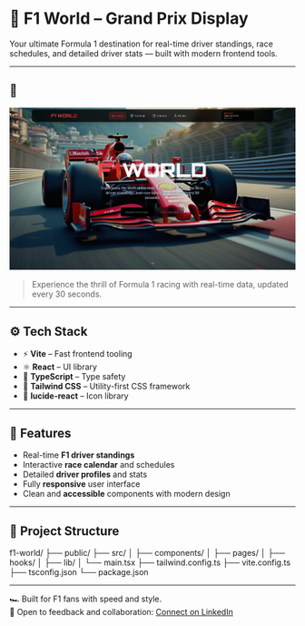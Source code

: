 # 🏁 F1 World – Grand Prix Display

Your ultimate Formula 1 destination for real-time driver standings, race schedules, and detailed driver stats — built with modern frontend tools.

---

## 📸 

![F1 World – Grand Prix Display](./preview.png)

> Experience the thrill of Formula 1 racing with real-time data, updated every 30 seconds.

---

## ⚙️ Tech Stack

- ⚡ **Vite** – Fast frontend tooling  
- ⚛️ **React** – UI library  
- 🦾 **TypeScript** – Type safety  
- 🎨 **Tailwind CSS** – Utility-first CSS framework  
- 🧩 **lucide-react** – Icon library

---

## 🚀 Features

- Real-time **F1 driver standings**
- Interactive **race calendar** and schedules
- Detailed **driver profiles** and stats
- Fully **responsive** user interface
- Clean and **accessible** components with modern design

---

## 📁 Project Structure
f1-world/
├── public/
├── src/
│   ├── components/
│   ├── pages/
│   ├── hooks/
│   ├── lib/
│   └── main.tsx
├── tailwind.config.ts
├── vite.config.ts
├── tsconfig.json
└── package.json



---

🏎 Built for F1 fans with speed and style.  
💬 Open to feedback and collaboration: [Connect on LinkedIn](https://www.linkedin.com/in/samarthmuktamath)
